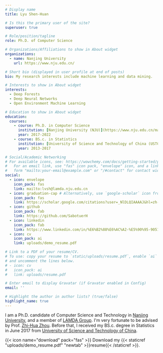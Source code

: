 ```yaml
---
# Display name
title: Lyu Shen-Huan 

# Is this the primary user of the site?
superuser: true

# Role/position/tagline
role: Ph.D. of Computer Science

# Organizations/Affiliations to show in About widget
organizations:
  - name: Nanjing University
    url: https://www.nju.edu.cn/

# Short bio (displayed in user profile at end of posts)
bio: My research interests include machine learning and data mining.

# Interests to show in About widget
interests:
  - Deep Forests
  - Deep Neural Networks
  - Open Environment Machine Learning

# Education to show in About widget
education:
  courses:
    - course: Ph.D. in Computer Science
      institution: [Nanjing University (NJU)](https://www.nju.edu.cn/main.htm)
      year: 2017-2022
    - course: BS.c. in Statistics
      institution: [University of Science and Technology of China (USTC)](https://www.ustc.edu.cn/)
      year: 2013-2017

# Social/Academic Networking
# For available icons, see: https://wowchemy.com/docs/getting-started/page-builder/#icons
#   For an email link, use "fas" icon pack, "envelope" icon, and a link in the
#   form "mailto:your-email@example.com" or "/#contact" for contact widget.
social:
  - icon: envelope
    icon_pack: fas
    link: mailto:lvsh@lamda.nju.edu.cn
  - icon: graduation-cap # Alternatively, use `google-scholar` icon from `ai` icon pack
    icon_pack: fas
    link: https://scholar.google.com/citations?user=_NlDLQIAAAAJ&hl=zh-CN
  - icon: github
    icon_pack: fab
    link: https://github.com/SabotuerH
  - icon: linkedin
    icon_pack: fab
    link: https://www.linkedin.com/in/%E6%B2%88%E6%AC%A2-%E5%90%95-90519419a/
  - icon: cv
    icon_pack: ai
    link: uploads/demo_resume.pdf

# Link to a PDF of your resume/CV.
# To use: copy your resume to `static/uploads/resume.pdf`, enable `ai` icons in `params.toml`,
# and uncomment the lines below.
# - icon: cv
#   icon_pack: ai
#   link: uploads/resume.pdf

# Enter email to display Gravatar (if Gravatar enabled in Config)
email: ''

# Highlight the author in author lists? (true/false)
highlight_name: true
---
```


I am a Ph.D. candidate of Computer Science and Technology in [Nanjing University](https://www.nju.edu.cn/main.htm), and a member of [LAMDA Group](http://www.lamda.nju.edu.cn/CH.MainPage.ashx). I'm very fortunate to be advised by Prof. [Zhi-Hua Zhou](https://cs.nju.edu.cn/zhouzh/index.htm). Before that, I received my BS.c. degree in Statistics in June 2017 from [University of Science and Technology of China](https://www.ustc.edu.cn/).

{{< icon name="download" pack="fas" >}} Download my {{< staticref "uploads/demo_resume.pdf" "newtab" >}}resume{{< /staticref >}}.

